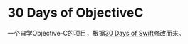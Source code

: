 # 30 Days of ObjectiveC
一个自学Objective-C的项目，根据[30 Days of Swift](https://github.com/allenwong/30DaysofSwift)修改而来。
